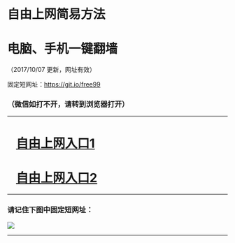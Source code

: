 ﻿# 自由上网简易方法

# 电脑、手机一键翻墙

（2017/10/07 更新，网址有效）

固定短网址：https://git.io/free99

### （微信如打不开，请转到浏览器打开）


***





# &nbsp;&nbsp; <a href="http://ft7627357.fwq-tz-1001.info/fwqtz01.html?t=100700111452 " target="_blank">自由上网入口1</a>
# &nbsp;&nbsp; <a href="http://ft316986600.fwq-tz-1002.info/fwqtz02.html?t=100700119775 " target="_blank">自由上网入口2</a>
***

### 请记住下图中固定短网址：

<img src="https://s3-us-west-2.amazonaws.com/fwq-1001/yjfq-20170905okok.png" /> 


***

